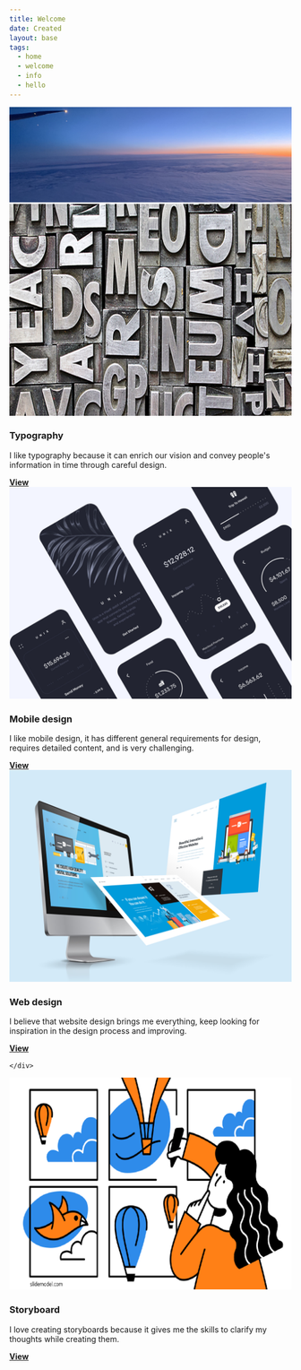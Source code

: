 ```yaml
---
title: Welcome
date: Created
layout: base
tags:
  - home
  - welcome
  - info
  - hello
---
```

<nav class="site-main">
        
  <div class="intro-image">
      <img src="images/images/hi.png"  class="me" alt="" >
  </div>

  <div class="intro">
    
  </div>



</nav>    
<section class="grid">
        
  <article class="card">
    <div class="card__img"><img src="images/images/20.png" alt=""></div>
    <div class="card__content">
      <h1 class="card__header">Typography</h1>
      <p class="card__text">I like typography because it can enrich our vision and convey people's information in time through careful design.</p>
      <a href="typography(content).html" class="card__btn"><strong>View</strong></a> 
    </div>
  </article>

  <article class="card">
    <div class="card__img"><img src="images/images/8.png" alt=""></div>
    <div class="card__content">
      <h1 class="card__header">Mobile design</h1>
      <p class="card__text">I like mobile design, it has different general requirements for design, requires detailed content, and is very challenging.</p>
      <a href="mobile(content).html" class="card__btn"><strong>View</strong></a> 
    </div>
  </article>

  <article class="card">
    <div class="card__img"><img src="images/images/21.png" alt="Canyons"></div>
    <div class="card__content">
      <h1 class="card__header">Web design</h1>
      <p class="card__text">I believe that website design brings me everything,  keep looking for inspiration in the design process and improving.</p>
      <a href="webdesign(content).html" class="card__btn"><strong>View</strong></a> 
      
    </div>
  </article>

<article class="card">
  <div class="card__img"><img src="images/images/22.png" alt="Canyons"></div>
    <div class="card__content">
      <h1 class="card__header">Storyboard</h1>
      <p class="card__text">I love creating storyboards because it gives me the skills to clarify my thoughts while creating them.</p>
      <a href="storyboard(content).html" class="card__btn"><strong>View</strong></a> 
    </div>
  </article>
</section>


